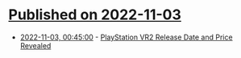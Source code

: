 # [Published on 2022-11-03](index.md)

* [2022-11-03, 00:45:00](https://games.slashdot.org/story/22/11/02/2024243/playstation-vr2-release-date-and-price-revealed?utm_source=rss1.0mainlinkanon&utm_medium=feed) - [PlayStation VR2 Release Date and Price Revealed](https://games.slashdot.org/story/22/11/02/2024243/playstation-vr2-release-date-and-price-revealed?utm_source=rss1.0mainlinkanon&utm_medium=feed)
